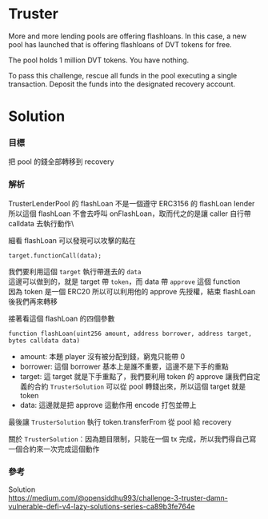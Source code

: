 # Truster

More and more lending pools are offering flashloans. In this case, a new pool has launched that is offering flashloans of DVT tokens for free.

The pool holds 1 million DVT tokens. You have nothing.

To pass this challenge, rescue all funds in the pool executing a single transaction. Deposit the funds into the designated recovery account.

# Solution

### 目標

把 pool 的錢全部轉移到 recovery

### 解析

TrusterLenderPool 的 flashLoan 不是一個遵守 ERC3156 的 flashLoan lender\
所以這個 flashLoan 不會去呼叫 onFlashLoan，取而代之的是讓 caller 自行帶 calldata 去執行動作\

細看 flashLoan 可以發現可以攻擊的點在 
```solidity
target.functionCall(data);
```

我們要利用這個 `target` 執行帶進去的 `data`\
這邊可以做到的，就是 target 帶 `token`，而 data 帶 `approve` 這個 function\
因為 token 是一個 ERC20 所以可以利用他的 approve 先授權，結束 flashLoan 後我們再來轉移

接著看這個 flashLoan 的四個參數
```solidity
function flashLoan(uint256 amount, address borrower, address target, bytes calldata data)
```
- amount: 本題 player 沒有被分配到錢，窮鬼只能帶 0
- borrower: 這個 borrower 基本上是誰不重要，這邊不是下手的重點
- target: 這 target 就是下手重點了，我們要利用 token 的 approve 讓我們自定義的合約 `TrusterSolution` 可以從 pool 轉錢出來，所以這個 target 就是 token
- data: 這邊就是把 approve 這動作用 encode 打包並帶上

最後讓 `TrusterSolution` 執行 token.transferFrom 從 pool 給 recovery

關於 `TrusterSolution`：因為題目限制，只能在一個 tx 完成，所以我們得自己寫一個合約來一次完成這個動作

### 參考

Solution\
https://medium.com/@opensiddhu993/challenge-3-truster-damn-vulnerable-defi-v4-lazy-solutions-series-ca89b3fe764e